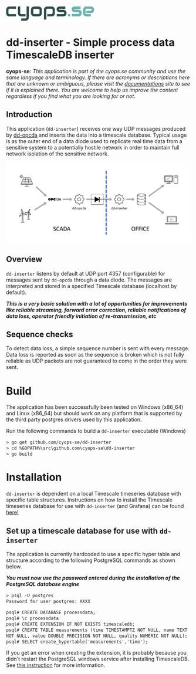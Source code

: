 ![example usage](./assets/cyops.png)
# dd-inserter - Simple process data TimescaleDB inserter
**cyops-se**: *This application is part of the cyops.se community and use the same language and terminology. If there are acronyms or descriptions here that are unknown or ambiguous, please visit the [documentations](https://github.com/cyops-se/docs) site to see if it is explained there. You are welcome to help us improve the content regardless if you find what you are looking for or not*.

## Introduction
This application (```dd-inserter```) receives one way UDP messages produced by [dd-opcda](https://github.com/cyops-se/dd-opcda) and inserts the data into a timescale database.
Typical usage is as the outer end of a data diode used to replicate real time data from a sensitive system to a potentially hostile network in order to maintain full network isolation of the sensitive network.

![example usage](./assets/diode-1.png)

## Overview
```dd-inserter``` listens by default at UDP port 4357 (configurable) for messages sent by ```dd-opcda``` through a data diode. The messages are interpreted and stored in a specified Timescale database (localhost by default).

***This is a very basic solution with a lot of opportunities for improvements like reliable streaming, forward error correction, reliable notifications of data loss, operator friendly initiation of re-transmission, etc***

## Sequence checks
To detect data loss, a simple sequence number is sent with every message. Data loss is reported as soon as the sequence is broken which is not fully reliable as UDP packets are not guaranteed to come in the order they were sent.

# Build
The application has been successfully been tested on Windows (x86_64) and Linux (x86_64) but should work on any platform that is supported by the third party postgres drivers used by this application.

Run the following commands to build a ```dd-inserter``` executable (Windows)

```
> go get github.com/cyops-se/dd-inserter
> cd %GOPATH%\src\github.com\cyops-se\dd-inserter
> go build
```

# Installation
```dd-inserter``` is dependent on a local Timescale timeseries database with specific table structures. Instructions on how to install the Timescale timeseries database for use with ```dd-inserter``` (and Grafana) can be found [here!](./TIMESCALE.md)

## Set up a timescale database for use with ```dd-inserter```

The application is currently hardcoded to use a specific hyper table and structure according to the following PostgreSQL commands as shown below.

***You must now use the password entered during the installation of the PostgreSQL database engine***

```
> psql -U postgres
Password for user postgres: XXXX
```
```
psql# CREATE DATABASE processdata;
psql# \c processdata
psql# CREATE EXTENSION IF NOT EXISTS timescaledb;
psql# CREATE TABLE measurements (time TIMESTAMPTZ NOT NULL, name TEXT NOT NULL, value DOUBLE PRECISION NOT NULL, quality NUMERIC NOT NULL);
psql# SELECT create_hypertable('measurements','time');
```

If you get an error when creating the extension, it is probably because you didn't restart the PostgreSQL windows service after installing TimescaleDB. See [this instruction](./TIMESCALE.md) for more information.



